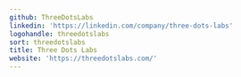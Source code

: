 ```yaml
---
github: ThreeDotsLabs
linkedin: 'https://linkedin.com/company/three-dots-labs'
logohandle: threedotslabs
sort: threedotslabs
title: Three Dots Labs
website: 'https://threedotslabs.com/'
---
```

